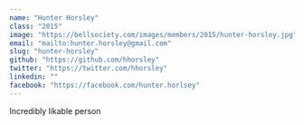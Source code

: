 ```yaml
---
name: "Hunter Horsley"
class: "2015"
image: "https://bellsociety.com/images/members/2015/hunter-horsley.jpg"
email: "mailto:hunter.horsley@gmail.com"
slug: "hunter-horsley"
github: "https://github.com/hhorsley"
twitter: "https://twitter.com/hhorsley"
linkedin: ""
facebook: "https://facebook.com/hunter.horlsey"
---
```

Incredibly likable person